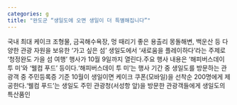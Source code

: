 ```yaml
---
categories: g
title: "완도군 “생일도에 오면 생일이 더 특별해집니다”"
---
```

국내 최대 케이크 조형물, 금곡해수욕장, 멍 때리기 좋은 용출리 몽돌해변, 백운산 등 다양한 관광 자원을 보유한 ‘가고 싶은 섬’ 생일도에서 ‘새로움을 플레이하다’라는 주제로 ‘청정완도 가을 섬 여행’ 행사가 10월 9일까지 열린다.주요 행사 내용은 ‘해피버스데이 투 미’와 ‘웰컴 푸드’ 등이다.‘해피버스데이 투 미’는 행사 기간 중 생일도를 방문하는 관광객 중 주민등록증 기준 10월이 생일이면 케이크 쿠폰(모바일)을 선착순 200명에게 제공한다.‘웰컴 푸드’는 생일도 주민 관광청(서성항 앞)을 방문한 관광객들에게 생일도의 특산품인